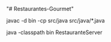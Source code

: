 "# Restaurantes-Gourmet" 

javac -d bin -cp src/java src/java/*.java

java -classpath bin RestauranteServer

